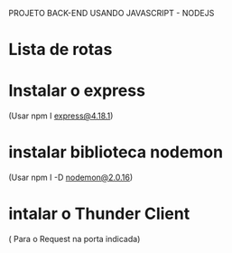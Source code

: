 
PROJETO BACK-END USANDO JAVASCRIPT - NODEJS

# Lista de rotas 

# Instalar o express
(Usar npm I express@4.18.1)

# instalar biblioteca nodemon
(Usar npm I -D nodemon@2.0.16)

# intalar o Thunder Client
( Para o Request na porta indicada)


